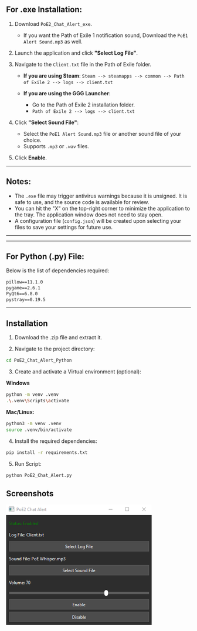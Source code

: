    ## For .exe Installation:

1. Download `PoE2_Chat_Alert_exe`.
   - If you want the Path of Exile 1 notification sound, Download the `PoE1 Alert Sound.mp3` as well.
2. Launch the application and click **"Select Log File"**.
3. Navigate to the `Client.txt` file in the Path of Exile folder.

   - **If you are using Steam**:
     `Steam --> steamapps --> common --> Path of Exile 2 --> logs --> client.txt`

   - **If you are using the GGG Launcher**:
     - Go to the Path of Exile 2 installation folder.
     - `Path of Exile 2 --> logs --> client.txt`

4. Click **"Select Sound File"**:
   - Select the `PoE1 Alert Sound.mp3` file or another sound file of your choice.
   - Supports `.mp3` or `.wav` files.

5. Click **Enable**.

---

## Notes:
- The `.exe` file may trigger antivirus warnings because it is unsigned. It is safe to use, and the source code is available for review.
- You can hit the "X" on the top-right corner to minimize the application to the tray. The application window does not need to stay open.
- A configuration file (`config.json`) will be created upon selecting your files to save your settings for future use.


---
---


## For Python (.py) File:
Below is the list of dependencies required:

```plaintext
pillow==11.1.0
pygame==2.6.1
PyQt6==6.8.0
pystray==0.19.5
```

---

## Installation

1. Download the .zip file and extract it.

2. Navigate to the project directory:
```bash
cd PoE2_Chat_Alert_Python
```

3. Create and activate a Virtual environment (optional):

 **Windows**
```bash
python -m venv .venv
.\.venv\Scripts\activate
```

 **Mac/Linux:**
 ```bash
 python3 -m venv .venv
source .venv/bin/activate
```

4. Install the required dependencies:
```bash
pip install -r requirements.txt
```

5. Run Script:
```bash
python PoE2_Chat_Alert.py
```

## Screenshots

![](Images/PoE2_Alert_Image.png)


